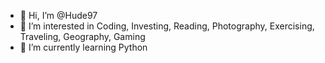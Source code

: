 - 👋 Hi, I’m @Hude97
- 👀 I’m interested in Coding, Investing, Reading, Photography, Exercising, Traveling, Geography, Gaming
- 🌱 I’m currently learning Python

<!---
Hude97/Hude97 is a ✨ special ✨ repository because its `README.md` (this file) appears on your GitHub profile.
You can click the Preview link to take a look at your changes.
--->
